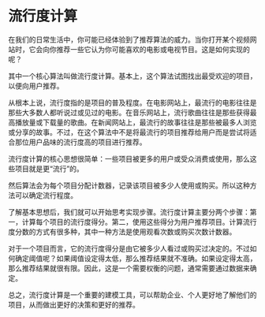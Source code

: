 # 流行度计算

在我们的日常生活中，你可能已经体验到了推荐算法的威力。当你打开某个视频网站时，它会向你推荐一些它认为你可能喜欢的电影或电视节目。这是如何实现的呢？

其中一个核心算法叫做流行度计算。基本上，这个算法试图找出最受欢迎的项目，以便向用户推荐。

从根本上说，流行度指的是项目的普及程度。在电影网站上，最流行的电影往往是那些大多数人都听说过或见过的电影。在音乐网站上，流行歌曲往往是那些获得最高播放量或下载量的歌曲。在新闻网站上，最流行的故事往往是那些被最多人浏览或分享的故事。不过，在这个算法中不是将最流行的项目推荐给用户而是尝试将适合那位用户品味的流行度高的项目进行推荐。

流行度计算的核心思想很简单：一些项目被更多的用户或受众消费或使用，那么这些项目就是更“流行”的。

然后算法会为每个项目分配计数器，记录该项目被多少人使用或购买。所以这种方法可以确定流行程度。

了解基本思想后，我们就可以开始思考实现步骤。流行度计算主要分两个步骤：第一，计算每个项目的流行度得分。第二，使用这些得分为用户推荐项目。计算流行度分数的方式有很多种，其中一种方法是使用观看次数或购买次数计数器。

对于一个项目而言，它的流行度得分是由它被多少人看过或购买过决定的。不过如何确定阈值呢？如果阈值设定得太低，那么推荐结果就不准确。如果设定得太高，那么推荐结果就很有限。因此，这是一个需要权衡的问题，通常需要通过数据来确定。

总之，流行度计算是一个重要的建模工具，可以帮助企业、个人更好地了解他们的项目，从而做出更好的决策和更好的推荐。